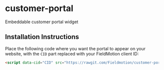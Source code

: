 # customer-portal
Embeddable customer portal widget

## Installation Instructions

Place the following code where you want the portal to appear on your website, with the `CID` part replaced with your FieldMotion client ID:

```html
<script data-cid="CID" src="https://rawgit.com/Fieldmotion/customer-portal/master/portal.js" id="fm-customer-portal"></script><a href="https://fieldmotion.com/">FieldMotion</a>
```


